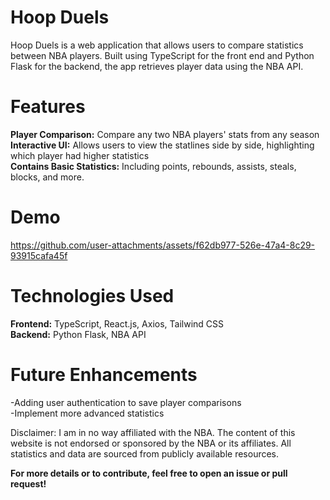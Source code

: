 # Hoop Duels

Hoop Duels is a web application that allows users to compare statistics
between NBA players. Built using TypeScript for the front end and Python Flask for the 
backend, the app retrieves player data using the NBA API.

# Features
**Player Comparison:** Compare any two NBA players' stats from any season<br>
**Interactive UI:** Allows users to view the statlines side by side, highlighting which player had higher statistics<br>
**Contains Basic Statistics:** Including points, rebounds, assists, steals, blocks, and more.

# Demo

https://github.com/user-attachments/assets/f62db977-526e-47a4-8c29-93915cafa45f

# Technologies Used
**Frontend:** TypeScript, React.js, Axios, Tailwind CSS<br>
**Backend:** Python Flask, NBA API

# Future Enhancements
-Adding user authentication to save player comparisons<br>
-Implement more advanced statistics

Disclaimer: I am in no way affiliated with the NBA. The content of this website is not endorsed or sponsored by the NBA or its affiliates. All statistics and data are sourced from publicly available resources.

**For more details or to contribute, feel free to open an issue or pull request!**
